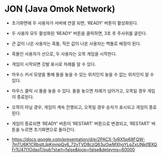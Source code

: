 # JON (Java Omok Network)
* 초기화면에 두 사용자가 서버에 연결 되면, ‘READY’ 버튼이 활성화된다.
* 두 사용자 모두 활성화된 ‘READY’ 버튼을 클릭하면, 3초 후 주사위를 굴린다.
* 큰 값이 나온 사용자는 흑돌, 작은 값이 나온 사용자는 백돌로 배정이 된다.
* 흑돌인 사용자가 선으로, 두 사용자는 오목 게임을 시작한다.
* 게임이 시작되면 깃발 표시로 차례를 알 수 있다. 
* 마우스 커서 모양을 통해 돌을 놓을 수 있는 위치인지 놓을 수 없는 위치인지 알 수 있다.
* 마우스 클릭 시 돌을 놓을 수 있다. 돌을 놓으면 차례가 넘어가고, 오목일 경우 게임이 종료된다.
* 오목이 아닐 경우, 게임이 계속 진행되고, 오목일 경우 승자가 표시되고 게임이 종료된다.
* 게임이 종료되면 ‘READY’ 버튼이 ‘RESTART’ 버튼으로 변경되고, ‘RESTART’ 버튼을 누르면 초기화면으로 돌아간다.

* https://docs.google.com/presentation/d/e/2PACX-1vRX5p68FQW-7mTU6K1CRbsttJpKmnpQy6_72vTVD8czQ63uOwMXhgYLpZxUNkifBXQFr1U47t1OdaoT/pub?start=false&loop=false&delayms=60000

